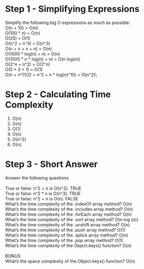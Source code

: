 # Step 1 - Simplifying Expressions

Simplify the following big O expressions as much as possible:\
O(n + 10) = O(n)\
O(100 * n) = O(n)\
O(25) = O(1) \
O(n^2 + n^3) = O(n^3)\
O(n + n + n + n) = O(n)\
O(1000 * log(n) + n) = O(n)\
O(1000 * n * log(n) + n) = O(n log(n))\
O(2^n + n^2) = O(2^n)\
O(5 + 3 + 1) = O(1)\
O(n + n^(1/2) + n^2 + n * log(n)^10) = O(n^2)\


# Step 2 - Calculating Time Complexity
1. O(n)
2. O(n)
3. O(1)
4. O(n)
5. O(n^2)
6. O(n)

# Step 3 - Short Answer 
Answer the following questions\
\
True or false: n^2 + n is O(n^2). TRUE\
True or false: n^2 * n is O(n^3). TRUE\
True or false: n^2 + n is O(n). FALSE\
What’s the time complexity of the .indexOf array method? O(n)\
What’s the time complexity of the .includes array method? O(n)\
What’s the time complexity of the .forEach array method? O(n)\
What’s the time complexity of the .sort array method? O(n log (n))\
What’s the time complexity of the .unshift array method? O(n)\
What’s the time complexity of the .push array method? O(1)\
What’s the time complexity of the .splice array method? O(n)\
What’s the time complexity of the .pop array method? O(1)\
What’s the time complexity of the Object.keys() function? O(n)\
\
BONUS\
What’s the space complexity of the Object.keys() function? O(n)